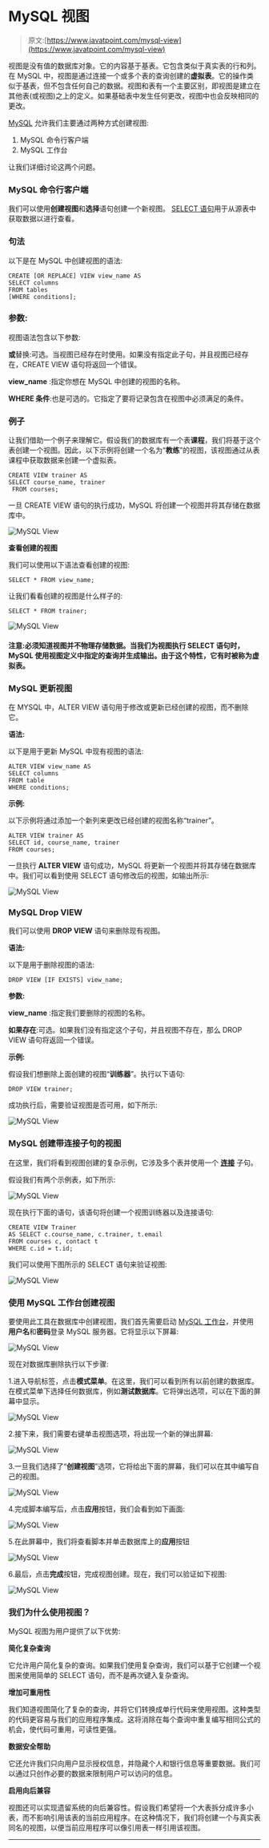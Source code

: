 # MySQL 视图

> 原文:[https://www.javatpoint.com/mysql-view](https://www.javatpoint.com/mysql-view)

视图是没有值的数据库对象。它的内容基于基表。它包含类似于真实表的行和列。在 MySQL 中，视图是通过连接一个或多个表的查询创建的**虚拟表**。它的操作类似于基表，但不包含任何自己的数据。视图和表有一个主要区别，即视图是建立在其他表(或视图)之上的定义。如果基础表中发生任何更改，视图中也会反映相同的更改。

[MySQL](https://www.javatpoint.com/mysql-tutorial) 允许我们主要通过两种方式创建视图:

1.  MySQL 命令行客户端
2.  MySQL 工作台

让我们详细讨论这两个问题。

### MySQL 命令行客户端

我们可以使用**创建视图**和**选择**语句创建一个新视图。 [SELECT 语句](https://www.javatpoint.com/mysql-select)用于从源表中获取数据以进行查看。

### 句法

以下是在 MySQL 中创建视图的语法:

```
CREATE [OR REPLACE] VIEW view_name AS  
SELECT columns  
FROM tables  
[WHERE conditions];  

```

### 参数:

视图语法包含以下参数:

**或**替换:可选。当视图已经存在时使用。如果没有指定此子句，并且视图已经存在，CREATE VIEW 语句将返回一个错误。

**view_name** :指定你想在 MySQL 中创建的视图的名称。

**WHERE 条件**:也是可选的。它指定了要将记录包含在视图中必须满足的条件。

### 例子

让我们借助一个例子来理解它。假设我们的数据库有一个表**课程**，我们将基于这个表创建一个视图。因此，以下示例将创建一个名为“**教练**”的视图，该视图通过从表课程中获取数据来创建一个虚拟表。

```
CREATE VIEW trainer AS  
SELECT course_name, trainer   
 FROM courses;  

```

一旦 CREATE VIEW 语句的执行成功，MySQL 将创建一个视图并将其存储在数据库中。

![MySQL View](../Images/f6d2c363d98359ad812465f0ac485f06.png)

**查看创建的视图**

我们可以使用以下语法查看创建的视图:

```
SELECT * FROM view_name;  

```

让我们看看创建的视图是什么样子的:

```
SELECT * FROM trainer;  

```

![MySQL View](../Images/3e80bd675058c61c8010fc75543bdacd.png)

#### 注意:必须知道视图并不物理存储数据。当我们为视图执行 SELECT 语句时，MySQL 使用视图定义中指定的查询并生成输出。由于这个特性，它有时被称为虚拟表。

### MySQL 更新视图

在 MYSQL 中，ALTER VIEW 语句用于修改或更新已经创建的视图，而不删除它。

**语法:**

以下是用于更新 MySQL 中现有视图的语法:

```
ALTER VIEW view_name AS  
SELECT columns  
FROM table  
WHERE conditions;  

```

**示例:**

以下示例将通过添加一个新列来更改已经创建的视图名称“trainer”。

```
ALTER VIEW trainer AS  
SELECT id, course_name, trainer
FROM courses;  

```

一旦执行 **ALTER VIEW** 语句成功，MySQL 将更新一个视图并将其存储在数据库中。我们可以看到使用 SELECT 语句修改后的视图，如输出所示:

![MySQL View](../Images/080b540a38113b2fabf31e3f32b51e09.png)

### MySQL Drop VIEW

我们可以使用 **DROP VIEW** 语句来删除现有视图。

**语法:**

以下是用于删除视图的语法:

```
DROP VIEW [IF EXISTS] view_name;  

```

**参数:**

**view_name** :指定我们要删除的视图的名称。

**如果存在**:可选。如果我们没有指定这个子句，并且视图不存在，那么 DROP VIEW 语句将返回一个错误。

**示例:**

假设我们想删除上面创建的视图“**训练器**”。执行以下语句:

```
DROP VIEW trainer;  

```

成功执行后，需要验证视图是否可用，如下所示:

![MySQL View](../Images/595599add98493503398917a3dc918e8.png)

### MySQL 创建带连接子句的视图

在这里，我们将看到视图创建的复杂示例，它涉及多个表并使用一个 **[连接](https://www.javatpoint.com/mysql-join)** 子句。

假设我们有两个示例表，如下所示:

![MySQL View](../Images/2b09015a795dd09048ab7a566451d2dd.png)

现在执行下面的语句，该语句将创建一个视图训练器以及连接语句:

```
CREATE VIEW Trainer 	
AS SELECT c.course_name, c.trainer, t.email     
FROM courses c, contact t 
WHERE c.id = t.id;

```

我们可以使用下图所示的 SELECT 语句来验证视图:

![MySQL View](../Images/595ff84345ab3bda86fee8021a4556ce.png)

### 使用 MySQL 工作台创建视图

要使用此工具在数据库中创建视图，我们首先需要启动 [MySQL 工作台](https://www.javatpoint.com/mysql-workbench)，并使用**用户名**和**密码**登录 MySQL 服务器。它将显示以下屏幕:

![MySQL View](../Images/cbfbbc6b38299c6d2bc5374bcb29fd3a.png)

现在对数据库删除执行以下步骤:

1.进入导航标签，点击**模式菜单**。在这里，我们可以看到所有以前创建的数据库。在模式菜单下选择任何数据库，例如**测试数据库**。它将弹出选项，可以在下面的屏幕中显示。

![MySQL View](../Images/b4205a0706989008f36037e5d3cfcc13.png)

2.接下来，我们需要右键单击视图选项，将出现一个新的弹出屏幕:

![MySQL View](../Images/fade2e9f93cbfbeb18fbc20a079de2dd.png)

3.一旦我们选择了“**创建视图**”选项，它将给出下面的屏幕，我们可以在其中编写自己的视图。

![MySQL View](../Images/60af626c47c26a847f01e8d3162387e6.png)

4.完成脚本编写后，点击**应用**按钮，我们会看到如下画面:

![MySQL View](../Images/98a22256c6c63ed3465546e36fe55986.png)

5.在此屏幕中，我们将查看脚本并单击数据库上的**应用**按钮

![MySQL View](../Images/32f8f5f286f9b0c281952701d87cee36.png)

6.最后，点击**完成**按钮，完成视图创建。现在，我们可以验证如下视图:

![MySQL View](../Images/196a82f988f5c2611521063fb479a63d.png)

### 我们为什么使用视图？

MySQL 视图为用户提供了以下优势:

**简化复杂查询**

它允许用户简化复杂的查询。如果我们使用复杂查询，我们可以基于它创建一个视图来使用简单的 SELECT 语句，而不是再次键入复杂查询。

**增加可重用性**

我们知道视图简化了复杂的查询，并将它们转换成单行代码来使用视图。这种类型的代码更容易与我们的应用程序集成。这将消除在每个查询中重复编写相同公式的机会，使代码可重用，可读性更强。

**数据安全帮助**

它还允许我们只向用户显示授权信息，并隐藏个人和银行信息等重要数据。我们可以通过只创作必要的数据来限制用户可以访问的信息。

**启用向后兼容**

视图还可以实现遗留系统的向后兼容性。假设我们希望将一个大表拆分成许多小表，而不影响引用该表的当前应用程序。在这种情况下，我们将创建一个与真实表同名的视图，以便当前应用程序可以像引用表一样引用该视图。

* * *